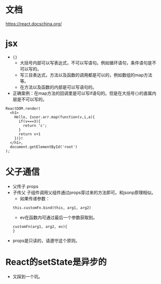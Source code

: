 # 文档
https://react.docschina.org/

# jsx
* ```{}```
    - 大括号内部可以写表达式，不可以写语句。例如循环语句，条件语句是不可以写的。
    - 写三目表达式，方法以及函数的调用都是可以的，例如数组的map方法等。
    - 在方法以及函数的内部是可以写语句的。
* 正确案例：在map方法的回调里是可以写if语句的。但是在大括号```{}```的直属内层是不可以写的。
```
ReactDOM.render(
  <h1>
    Hello, {user.arr.map(function(v,i,a){
      if(v===3){
        return 'c';
      }
      return v+1
    })}!
  </h1>,
  document.getElementById('root')
);
```

# 父子通信
* 父传子 props
* 子传父 子组件调用父组件通过props穿过来的方法即可。和jsonp原理相似。
    - 如果传递参数：
    ```
    this.customFn.bind(this, arg1, arg2)
    ```
    - ev在函数内可通过最后一个参数获取到。
    ```
    customFn(arg1, arg2, ev){
    }
    ```
* props是只读的，请遵守这个原则。

# React的setState是异步的
* 又踩到一个坑。
